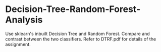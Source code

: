 # Decision-Tree-Random-Forest-Analysis

Use sklearn's inbuilt Decision Tree and Random Forest. Compare and contrast between the two classifiers. Refer to DTRF.pdf for details of the assignment.
